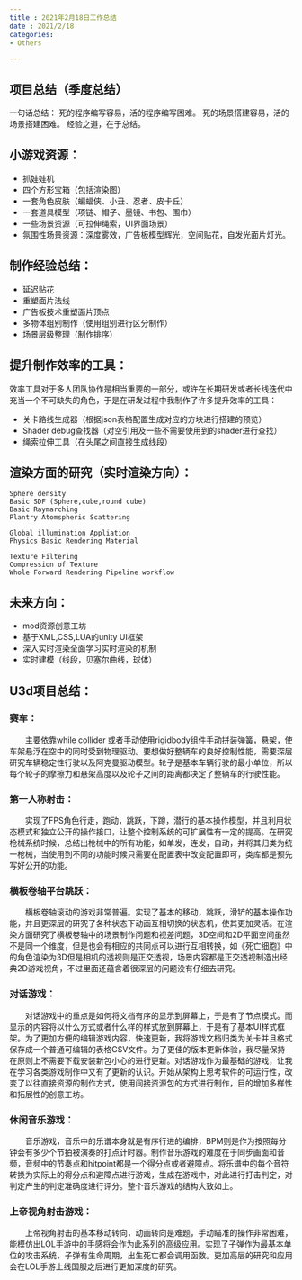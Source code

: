 ```yaml
---
title : 2021年2月18日工作总结
date : 2021/2/18
categories: 
- Others

---
```


## 项目总结（季度总结）
一句话总结：
死的程序编写容易，活的程序编写困难。
死的场景搭建容易，活的场景搭建困难。
经验之道，在于总结。

## 小游戏资源：
+ 抓娃娃机
+ 四个方形宝箱（包括渲染图）
+ 一套角色皮肤（蝙蝠侠、小丑、忍者、皮卡丘）
+ 一套道具模型（项链、帽子、墨镜、书包、围巾）
+ 一些场景资源（可拉伸绳索，UI界面场景）
+ 氛围性场景资源：深度雾效，广告板模型辉光，空间贴花，自发光面片灯光。

## 制作经验总结：
+ 延迟贴花
+ 重塑面片法线
+ 广告板技术重塑面片顶点
+ 多物体组别制作（使用组别进行区分制作）
+ 场景层级整理（制作排序）


## 提升制作效率的工具：
效率工具对于多人团队协作是相当重要的一部分，或许在长期研发或者长线迭代中充当一个不可缺失的角色，于是在研发过程中我制作了许多提升效率的工具：
- 关卡路线生成器（根据json表格配置生成对应的方块进行搭建的预览）
- Shader debug查找器（对空引用及一些不需要使用到的shader进行查找）
- 绳索拉伸工具（在头尾之间直接生成线段）

## 渲染方面的研究（实时渲染方向）：
    Sphere density 
    Basic SDF (Sphere,cube,round cube)
    Basic Raymarching
    Plantry Atomspheric Scattering

    Global illumination Appliation
    Physics Basic Rendering Material

    Texture Filtering 
    Compression of Texture
    Whole Forward Rendering Pipeline workflow

## 未来方向：
+ mod资源创意工坊
+ 基于XML,CSS,LUA的unity UI框架
+ 深入实时渲染全面学习实时渲染的机制
+ 实时建模（线段，贝塞尔曲线，球体）


## U3d项目总结：
### 赛车：
&emsp;&emsp;主要依靠while collider 或者手动使用rigidbody组件手动拼装弹簧，悬架，使车架悬浮在空中的同时受到物理驱动。要想做好整辆车的良好控制性能，需要深层研究车辆稳定性行驶以及阿克曼驱动模型。轮子是基本车辆行驶的最小单位，所以每个轮子的摩擦力和悬架高度以及轮子之间的距离都决定了整辆车的行驶性能。
### 第一人称射击：
&emsp;&emsp;实现了FPS角色行走，跑动，跳跃，下蹲，潜行的基本操作模型，并且利用状态模式和独立公开的操作接口，让整个控制系统的可扩展性有一定的提高。在研究枪械系统时候，总结出枪械中的所有功能，如单发，连发，自动，并将其归类为统一枪械，当使用到不同的功能时候只需要在配置表中改变配置即可，类库都是预先写好公开的功能。
### 横板卷轴平台跳跃：
&emsp;&emsp;横板卷轴滚动的游戏非常普遍。实现了基本的移动，跳跃，滑铲的基本操作功能，并且更深层的研究了各种状态下动画互相切换的状态机，使其更加灵活。在渲染方面研究了横板卷轴中的场景制作问题和视差问题，3D空间和2D平面空间虽然不是同一个维度，但是也会有相应的共同点可以进行互相转换，如《死亡细胞》中的角色渲染为3D但是相机的透视则是正交透视，场景内容都是正交透视制造出经典2D游戏视角，不过里面还蕴含着很深层的问题没有仔细去研究。
### 对话游戏：
&emsp;&emsp;对话游戏中的重点是如何将文档有序的显示到屏幕上，于是有了节点模式。而显示的内容将以什么方式或者什么样的样式放到屏幕上，于是有了基本UI样式框架。为了更加方便的编辑游戏内容，快速更新，我将游戏文档归类为关卡并且格式保存成一个普通可编辑的表格CSV文件。为了更佳的版本更新体验，我尽量保持在原则上不需要下载安装新包小心的进行更新。对话游戏作为最基础的游戏，让我在学习各类游戏制作中又有了更新的认识。开始从架构上思考软件的可运行性，改变了以往直接资源的制作方式，使用间接资源包的方式进行制作，目的增加多样性和拓展性的创意工坊。
### 休闲音乐游戏：
&emsp;&emsp;音乐游戏，音乐中的乐谱本身就是有序行进的编排，BPM则是作为按照每分钟会有多少个节拍被演奏的打点计时器。制作音乐游戏的难度在于同步画面和音频，音频中的节奏点和hitpoint都是一个得分点或者避障点。将乐谱中的每个音符转换为实际上的得分点和避障点进行游戏，生成在游戏中，对此进行打击判定，对判定产生的判定准确度进行评分。整个音乐游戏的结构大致如上。
### 上帝视角射击游戏：
&emsp;&emsp;上帝视角射击的基本移动转向，动画转向是难题，手动瞄准的操作非常困难，能模仿出LOL手游中的手感将会作为此系列的高级应用。实现了子弹作为最基本单位的攻击系统，子弹有生命周期，出生死亡都会调用函数。更加高层的研究和应用会在LOL手游上线国服之后进行更加深度的研究。